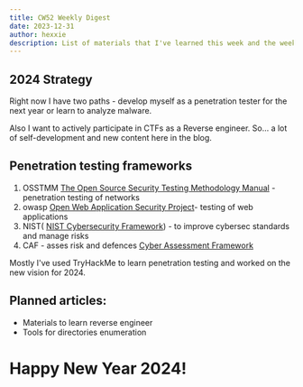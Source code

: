 ```yaml
---
title: CW52 Weekly Digest
date: 2023-12-31
author: hexxie
description: List of materials that I've learned this week and the week before
---
```


## 2024 Strategy

Right now I have two paths - develop myself as a penetration tester for the next year or learn to analyze malware.  

Also I want to actively participate in CTFs as a Reverse engineer. So... a lot of self-development and new content here in the blog. 

## Penetration testing frameworks

1. OSSTMM [The Open Source Security Testing Methodology Manual](https://www.isecom.org/OSSTMM.3.pdf) - penetration testing of networks   
2. owasp [Open Web Application Security Project](https://owasp.org/)- testing of web applications  
3. NIST( [NIST Cybersecurity Framework](https://www.nist.gov/cyberframework)) - to improve cybersec standards and manage risks  
4. CAF - asses risk and defences [Cyber Assessment Framework](https://www.ncsc.gov.uk/collection/caf/caf-principles-and-guidance)  

Mostly I've used TryHackMe to learn penetration testing and worked on the new vision for 2024. 

## Planned articles:
- Materials to learn reverse engineer
- Tools for directories enumeration

# Happy New Year 2024!